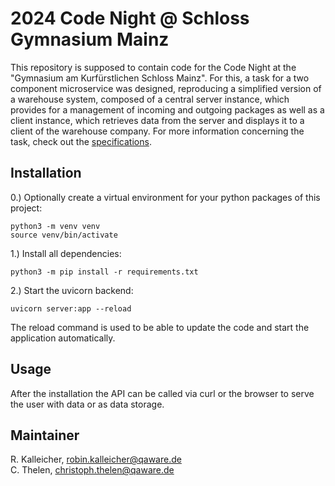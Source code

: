 # 2024 Code Night @ Schloss Gymnasium Mainz

This repository is supposed to contain code for the Code Night at the "Gymnasium am Kurfürstlichen Schloss Mainz". For 
this, a task for a two component microservice was designed, reproducing a simplified version of a warehouse system, 
composed of a central server instance, which provides for a management of incoming and outgoing packages as well as a
client instance, which retrieves data from the server and displays it to a client of the warehouse company. For more
information concerning the task, check out the [specifications](TASK.md).

## Installation

0.) Optionally create a virtual environment for your python packages of this project:

```
python3 -m venv venv
source venv/bin/activate
```

1.) Install all dependencies:

```
python3 -m pip install -r requirements.txt
```

2.) Start the uvicorn backend:

```
uvicorn server:app --reload
```

The reload command is used to be able to update the code and start the application automatically.

## Usage

After the installation the API can be called via curl or the browser to serve the user with data or as data storage.

## Maintainer

R. Kalleicher, <robin.kalleicher@qaware.de>     
C. Thelen, <christoph.thelen@qaware.de>
